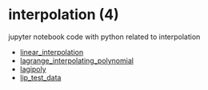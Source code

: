 # interpolation (4)
jupyter notebook code with python related to interpolation

+ [linear_interpolation](linear_interpolation.ipynb)
+ [lagrange_interpolating_polynomial](lagrange_interpolating_polynomial.ipynb)
+ [lagipoly](lagipoly.ipynb)
+ [lip_test_data](lip_test_data.ipynb)
